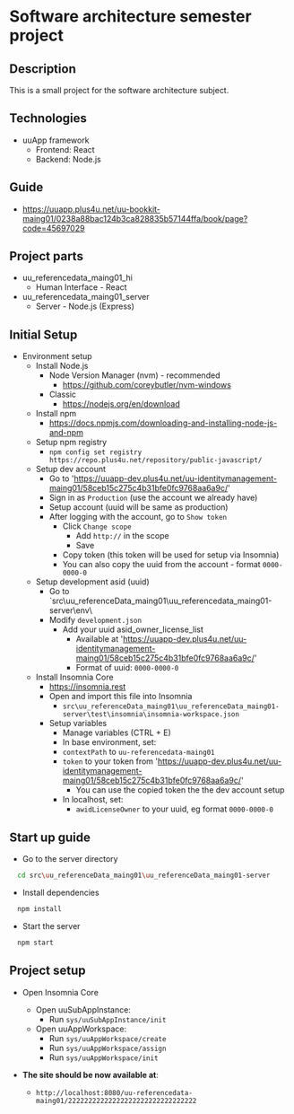 # Software architecture semester project

## Description
This is a small project for the software architecture subject.

## Technologies
- uuApp framework
    - Frontend: React
    - Backend: Node.js

## Guide
 - https://uuapp.plus4u.net/uu-bookkit-maing01/0238a88bac124b3ca828835b57144ffa/book/page?code=45697029

## Project parts
 - uu_referencedata_maing01_hi
   - Human Interface - React
 - uu_referencedata_maing01_server
   - Server - Node.js (Express)

## Initial Setup
- Environment setup
    - Install Node.js
        - Node Version Manager (nvm) - recommended
            - https://github.com/coreybutler/nvm-windows
        - Classic
            - https://nodejs.org/en/download
    - Install npm
        - https://docs.npmjs.com/downloading-and-installing-node-js-and-npm
    - Setup npm registry
        - `npm config set registry https://repo.plus4u.net/repository/public-javascript/`
    - Setup dev account
      - Go to 'https://uuapp-dev.plus4u.net/uu-identitymanagement-maing01/58ceb15c275c4b31bfe0fc9768aa6a9c/'
      - Sign in as `Production` (use the account we already have)
      - Setup account (uuid will be same as production)
      - After logging with the account, go to `Show token`
        - Click `Change scope`
          - Add `http://` in the scope
          - Save
        - Copy token (this token will be used for setup via Insomnia)
        - You can also copy the uuid from the account - format `0000-0000-0`
    - Setup development asid (uuid)
      - Go to `src\uu_referenceData_maing01\uu_referencedata_maing01-server\env\
      - Modify `development.json`
        - Add your uuid asid_owner_license_list
            - Available at 'https://uuapp-dev.plus4u.net/uu-identitymanagement-maing01/58ceb15c275c4b31bfe0fc9768aa6a9c/'
            - Format of uuid: `0000-0000-0`
    - Install Insomnia Core
        - https://insomnia.rest
        - Open and import this file into Insomnia
            - `src\uu_referenceData_maing01\uu_referenceData_maing01-server\test\insomnia\insomnia-workspace.json`
        - Setup variables
          - Manage variables (CTRL + E)
          - In base environment, set:
          - `contextPath` to `uu-referencedata-maing01`
          - `token` to your token from 'https://uuapp-dev.plus4u.net/uu-identitymanagement-maing01/58ceb15c275c4b31bfe0fc9768aa6a9c/'
              - You can use the copied token the the dev account setup
          - In localhost, set:
            - `awidLicenseOwner` to your uuid, eg format `0000-0000-0` 

## Start up guide
- Go to the server directory
```bash
  cd src\uu_referenceData_maing01\uu_referenceData_maing01-server
```
- Install dependencies
```bash
  npm install
```
- Start the server
```bash
  npm start
```

## Project setup
- Open Insomnia Core
    - Open uuSubAppInstance: 
      - Run `sys/uuSubAppInstance/init`
    - Open uuAppWorkspace: 
      - Run `sys/uuAppWorkspace/create`
      - Run `sys/uuAppWorkspace/assign`
      - Run `sys/uuAppWorkspace/init`

- **The site should be now available at**:
    - `http://localhost:8080/uu-referencedata-maing01/22222222222222222222222222222222`

